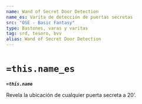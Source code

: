 ```yaml
---
name: Wand of Secret Door Detection
name_es: Varita de detección de puertas secretas
src: "OSE - Basic Fantasy"
type: Bastones, varas y varitas
tag: srd, tesoro, bvv
alias: Wand of Secret Door Detection
---
```

# `=this.name_es` 

**_`=this.name`_**

Revela la ubicación de cualquier puerta secreta a 20’.

